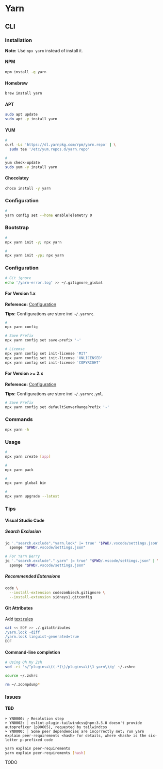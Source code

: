 # Yarn

## CLI

### Installation

**Note:** Use `npx yarn` instead of install it.

#### NPM

```sh
npm install -g yarn
```

#### Homebrew

```sh
brew install yarn
```

#### APT

```sh
sudo apt update
sudo apt -y install yarn
```

#### YUM

```sh
#
curl -Ls 'https://dl.yarnpkg.com/rpm/yarn.repo' | \
  sudo tee '/etc/yum.repos.d/yarn.repo'

#
yum check-update
sudo yum -y install yarn
```

#### Chocolatey

```sh
choco install -y yarn
```

### Configuration

```sh
#
yarn config set --home enableTelemetry 0
```

### Bootstrap

```sh
#
npx yarn init -y; npx yarn

#
npx yarn init -yp; npx yarn
```

### Configuration

```sh
# Git ignore
echo '/yarn-error.log' >> ~/.gitignore_global
```

#### For Version 1.x

**Reference:** [Configuration](https://classic.yarnpkg.com/en/docs/configuration)

**Tips:** Configurations are store ind `~/.yarnrc`.

```sh
#
npx yarn config

# Save Prefix
npx yarn config set save-prefix '~'

# License
npx yarn config set init-license 'MIT'
npx yarn config set init-license 'UNLICENSED'
npx yarn config set init-license 'COPYRIGHT'
```

#### For Version >= 2.x

**Reference:** [Configuration](https://yarnpkg.com/configuration/yarnrc)

**Tips:** Configurations are store ind `~/.yarnrc.yml`.

```sh
# Save Prefix
npx yarn config set defaultSemverRangePrefix '~'
```

### Commands

```sh
npx yarn -h
```

### Usage

```sh
#
npx yarn create [app]

#
npx yarn pack

#
npx yarn global bin

#
npx yarn upgrade --latest
```

### Tips

#### Visual Studio Code

##### Search Exclusion

```sh
jq '."search.exclude"."yarn.lock" |= true' "$PWD/.vscode/settings.json" | \
  sponge "$PWD/.vscode/settings.json"

# For Yarn Berry
jq '."search.exclude".".yarn" |= true' "$PWD/.vscode/settings.json" | \
  sponge "$PWD/.vscode/settings.json"
```

##### Recommended Extensions

```sh
code \
  --install-extension codezombiech.gitignore \
  --install-extension sidneys1.gitconfig
```

#### Git Attributes

Add [text rules](/gitattributes.md#text)

```sh
cat << EOF >> ./.gitattributes
/yarn.lock -diff
/yarn.lock linguist-generated=true
EOF
```

#### Command-line completion

```sh
# Using Oh My Zsh
sed -ri 's/^plugins=\((.*)\)/plugins=\(\1 yarn\)/g' ~/.zshrc

source ~/.zshrc

rm ~/.zcompdump*
```

### Issues

#### TBD

```log
➤ YN0000: ┌ Resolution step
➤ YN0002: │ eslint-plugin-tailwindcss@npm:3.5.0 doesn't provide autoprefixer (p90605), requested by tailwindcss
➤ YN0000: │ Some peer dependencies are incorrectly met; run yarn explain peer-requirements <hash> for details, where <hash> is the six-letter p-prefixed code
```

```sh
yarn explain peer-requirements
yarn explain peer-requirements [hash]
```

TODO
